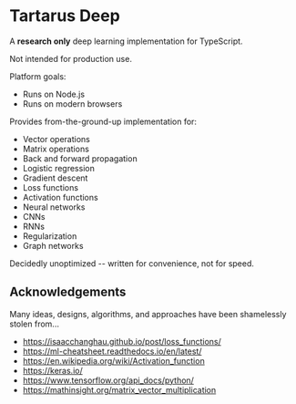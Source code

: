 # Tartarus Deep

A **research only** deep learning implementation for TypeScript.

Not intended for production use.

Platform goals:
* Runs on Node.js
* Runs on modern browsers


Provides from-the-ground-up implementation for:

* Vector operations
* Matrix operations
* Back and forward propagation
* Logistic regression
* Gradient descent
* Loss functions
* Activation functions
* Neural networks
* CNNs
* RNNs
* Regularization
* Graph networks

Decidedly unoptimized -- written for convenience, not for speed.



## Acknowledgements

Many ideas, designs, algorithms, and approaches have been shamelessly stolen from...

* https://isaacchanghau.github.io/post/loss_functions/
* https://ml-cheatsheet.readthedocs.io/en/latest/
* https://en.wikipedia.org/wiki/Activation_function
* https://keras.io/
* https://www.tensorflow.org/api_docs/python/
* https://mathinsight.org/matrix_vector_multiplication



